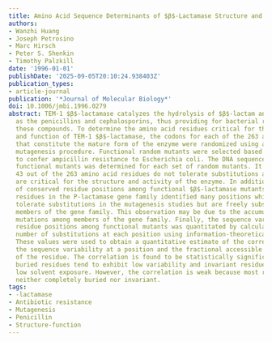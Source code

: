 ```yaml
---
title: Amino Acid Sequence Determinants of $β$-Lactamase Structure and Activity
authors:
- Wanzhi Huang
- Joseph Petrosino
- Marc Hirsch
- Peter S. Shenkin
- Timothy Palzkill
date: '1996-01-01'
publishDate: '2025-09-05T20:10:24.938403Z'
publication_types:
- article-journal
publication: '*Journal of Molecular Biology*'
doi: 10.1006/jmbi.1996.0279
abstract: TEM-1 $β$-lactamase catalyzes the hydrolysis of $β$-lactam antibiotics such
  as the penicillins and cephalosporins, thus providing for bacterial resistance to
  these compounds. To determine the amino acid residues critical for the structure
  and function of TEM-1 $β$-lactamase, the codons for each of the 263 amino acid residues
  that constitute the mature form of the enzyme were randomized using a site-directed
  mutagenesis procedure. Functional random mutants were selected based on their ability
  to confer ampicillin resistance to Escherichia coli. The DNA sequence of several
  functional mutants was determined for each set of random mutants. It was found that
  43 out of the 263 amino acid residues do not tolerate substitutions and therefore
  are critical for the structure and activity of the enzyme. In addition, a comparison
  of conserved residue positions among functional $β$-lactamase mutants with conserved
  residues in the P-lactamase gene family identified many positions which did not
  tolerate substitutions in the mutagenesis studies but are freely substituted among
  members of the gene family. This observation may be due to the accumulation of compensating
  mutations among members of the gene family. Finally, the sequence variability at
  residue positions among functional mutants was quantitated by calculating the effective
  number of substitutions at each position using information-theoretical entropy.
  These values were used to obtain a quantitative estimate of the correlation between
  the sequence variability at a position and the fractional accessible surface area
  of the residue. The correlation is found to be statistically significant in that
  buried residues tend to exhibit low variability and invariant residues tend to exhibit
  low solvent exposure. However, the correlation is weak because most residues are
  neither completely buried nor invariant.
tags:
- -lactamase
- Antibiotic resistance
- Mutagenesis
- Penicillin
- Structure-function
---
```


